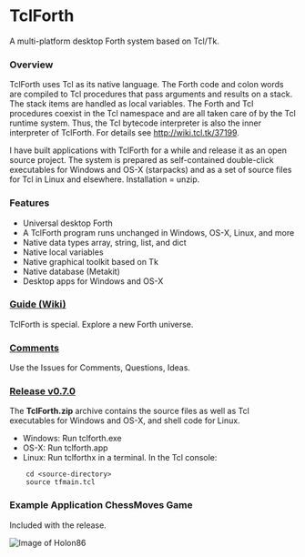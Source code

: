 # TclForth

A multi-platform desktop Forth system based on Tcl/Tk.  

### Overview
TclForth uses Tcl as its native language. The Forth code and colon words are compiled to Tcl procedures that pass arguments and results on a stack. The stack items are handled as local variables. The Forth and Tcl procedures coexist in the Tcl namespace and are all taken care of by the Tcl runtime system. Thus, the Tcl bytecode interpreter is also the inner interpreter of TclForth. For details see http://wiki.tcl.tk/37199.

I have built applications with TclForth for a while and release it as an open source project. The system is prepared as self-contained double-click executables for Windows and OS-X (starpacks) and as a set of source files for Tcl in Linux and elsewhere. Installation = unzip. 

### Features

* Universal desktop Forth 
* A TclForth program runs unchanged in Windows, OS-X, Linux, and more
* Native data types array, string, list, and dict
* Native local variables
* Native graphical toolkit based on Tk
* Native database (Metakit)
* Desktop apps for Windows and OS-X

### [Guide (Wiki)](https://github.com/wejgaard/tclforth/wiki)
TclForth is special. Explore a new Forth universe.

### [Comments](https://github.com/wejgaard/tclforth/issues) 
Use the Issues for Comments, Questions, Ideas. 

### [Release v0.7.0](https://github.com/wolfwejgaard/tclforth/releases) 

The **TclForth.zip** archive contains the source files as well as Tcl executables for Windows and OS-X, and shell code for Linux.

* Windows: Run tclforth.exe
* OS-X: Run tclforth.app
* Linux: Run tclforthx in a terminal. In the Tcl console:

```
    cd <source-directory>
    source tfmain.tcl
```

### Example Application ChessMoves Game
Included with the release.

![Image of Holon86](https://www.holonforth.com/images/tclforth-chess.jpg)

